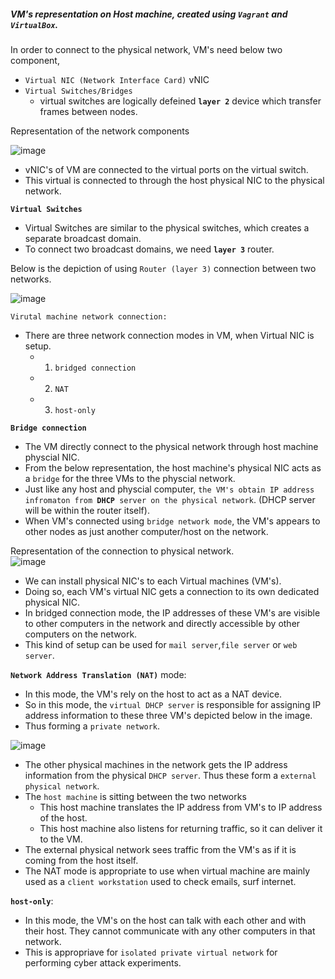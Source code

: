 
##### VM's representation on Host machine, created using `Vagrant` and `VirtualBox`.

In order to connect to the physical network, VM's need below two component,
- `Virtual NIC (Network Interface Card)` vNIC
- `Virtual Switches/Bridges`
    - virtual switches are logically defeined __`layer 2`__ device which transfer frames between nodes.

Representation of the network components

![image](https://user-images.githubusercontent.com/6425536/82128495-76979b80-9770-11ea-89e7-6f20be38a48f.png)

 - vNIC's of VM are connected to the virtual ports on the virtual switch.
 - This virtual is connected to through the host physical NIC to the physical network.
 
 __`Virtual Switches`__ 
  - Virtual Switches are similar to the physical switches, which creates a separate broadcast domain.
  - To connect two broadcast domains, we need __`layer 3`__ router.

Below is the depiction of using `Router (layer 3)` connection between two networks.

![image](https://user-images.githubusercontent.com/6425536/82128820-f161b600-9772-11ea-8e1d-7a10eae85fdb.png)


`Virutal machine network connection:`
  - There are three network connection modes in VM, when Virtual NIC is setup.
     - 1. `bridged connection`
     - 2. `NAT`
     - 3. `host-only`
     
__`Bridge connection`__
 - The VM directly connect to the physical network through host machine physcial NIC.
 - From the below representation, the host machine's physical NIC acts as a `bridge` for the three VMs to the physcial network.
 - Just like any host and physcial computer, `the VM's obtain IP address infromaton from `__`DHCP`__` server on the physical network`. (DHCP server will be within the router itself).
 - When VM's connected using `bridge network mode`, the VM's appears to other nodes as just another computer/host on the network.

Representation of the connection to physical network.    
![image](https://user-images.githubusercontent.com/6425536/82129844-c1b6ac00-977a-11ea-98f9-42471f5244e3.png)

  - We can install physical NIC's to each Virtual machines (VM's).
  - Doing so, each VM's virtual NIC gets a connection to its own dedicated physical NIC.
  - In bridged connection mode, the IP addresses of these VM's are visible to other computers in the network and directly accessible by other computers on the network.
  - This kind of setup can be used for `mail server`,`file server` or `web server`.
  
__`Network Address Translation (NAT)`__ mode:
 - In this mode, the VM's rely on the host to act as a NAT device.
 - So in this mode, the `virtual DHCP server` is responsible for assigning IP address information to these three VM's depicted below in the image.
 - Thus forming a `private network`.

![image](https://user-images.githubusercontent.com/6425536/82130608-ab601e80-9781-11ea-9921-b6d64761463a.png)

 - The other physical machines in the network gets the IP address information from the physical `DHCP server`. Thus these form a `external physical network`.
 - The `host machine` is sitting between the two networks
     - This host machine translates the IP address from VM's to IP address of the host. 
     - This host machine also listens for returning traffic, so it can deliver it to the VM.
 - The external physical network sees traffic from the VM's as if it is coming from the host itself.
 - The NAT mode is appropriate to use when virtual machine are mainly used as a `client workstation` used to check emails, surf internet.


__`host-only`__:
  - In this mode, the VM's on the host can talk with each other and with their host. They cannot communicate with any other computers in that network.
  - This is appropriave for `isolated private virtual network` for performing cyber attack experiments.

